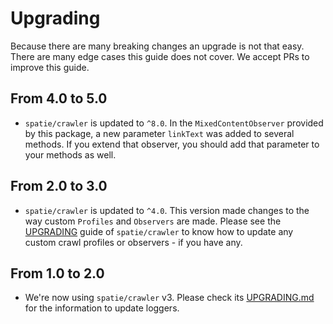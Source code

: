 # Upgrading

Because there are many breaking changes an upgrade is not that easy. 
There are many edge cases this guide does not cover. 
We accept PRs to improve this guide.

## From 4.0 to 5.0

- `spatie/crawler` is updated to `^8.0`. In the `MixedContentObserver` provided by this package, a new parameter `linkText` was added to several methods. If you extend that observer, you should add that parameter to your methods as well.

## From 2.0 to 3.0

- `spatie/crawler` is updated to `^4.0`. This version made changes to the way custom `Profiles` and `Observers` are made. Please see the [UPGRADING](https://github.com/spatie/crawler/blob/master/UPGRADING.md) guide of `spatie/crawler` to know how to update any custom crawl profiles or observers - if you have any.


## From 1.0 to 2.0

- We're now using `spatie/crawler` v3. Please check its [UPGRADING.md](https://github.com/spatie/crawler/blob/master/UPGRADING.md#from-v2-to-v3)
for the information to update loggers.
